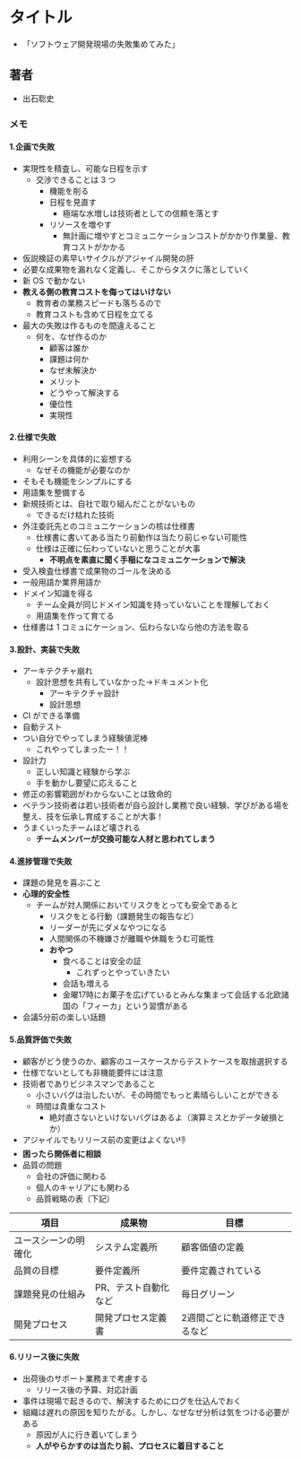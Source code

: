 # タイトル

- 「ソフトウェア開発現場の失敗集めてみた」

## 著者

- 出石聡史

### メモ

#### 1.企画で失敗

- 実現性を精査し、可能な日程を示す
  - 交渉できることは 3 つ
    - 機能を削る
    - 日程を見直す
      - 極端な水増しは技術者としての信頼を落とす
    - リソースを増やす
      - 無計画に増やすとコミュニケーションコストがかかり作業量、教育コストがかかる
- 仮説検証の素早いサイクルがアジャイル開発の肝
- 必要な成果物を漏れなく定義し、そこからタスクに落としていく
- 新 OS で動かない
- **教える側の教育コストを侮ってはいけない**
  - 教育者の業務スピードも落ちるので
  - 教育コストも含めて日程を立てる
- 最大の失敗は作るものを間違えること
  - 何を、なぜ作るのか
    - 顧客は誰か
    - 課題は何か
    - なぜ未解決か
    - メリット
    - どうやって解決する
    - 優位性
    - 実現性

#### 2.仕様で失敗

- 利用シーンを具体的に妄想する
  - なぜその機能が必要なのか
- そもそも機能をシンプルにする
- 用語集を整備する
- 新規技術とは、自社で取り組んだことがないもの
  - できるだけ枯れた技術
- 外注委託先とのコミュニケーションの核は仕様書
  - 仕様書に書いてある当たり前動作は当たり前じゃない可能性
  - 仕様は正確に伝わっていないと思うことが大事
    - **不明点を素直に聞く手稲になコミュニケーションで解決**
- 受入検査仕様書で成果物のゴールを決める
- 一般用語か業界用語か
- ドメイン知識を得る
  - チーム全員が同じドメイン知識を持っていないことを理解しておく
  - 用語集を作って育てる
- 仕様書は 1 コミュにケーション、伝わらないなら他の方法を取る

#### 3.設計、実装で失敗

- アーキテクチャ崩れ
  - 設計思想を共有していなかった->ドキュメント化
    - アーキテクチャ設計
    - 設計思想
- CI ができる準備
- 自動テスト
- つい自分でやってしまう経験値泥棒
  - これやってしまったー！！
- 設計力
  - 正しい知識と経験から学ぶ
  - 手を動かし要望に応えること
- 修正の影響範囲がわからないことは致命的
- ベテラン技術者は若い技術者が自ら設計し業務で良い経験、学びがある場を整え、技を伝承し育成することが大事！
- うまくいったチームほど壊される
  - **チームメンバーが交換可能な人材と思われてしまう**

#### 4.進捗管理で失敗

- 課題の発見を喜ぶこと
- **心理的安全性**
  - チームが対人関係においてリスクをとっても安全であると
    - リスクをとる行動（課題発生の報告など）
    - リーダーが先にダメなやつになる
    - 人間関係の不機嫌さが離職や休職をうむ可能性
    - **おやつ**
      - 食べることは安全の証
        - これずっとやっていきたい
      - 会話も増える
      - 金曜17時にお菓子を広げているとみんな集まって会話する北欧諸国の「フィーカ」という習慣がある
- 会議5分前の楽しい話題

#### 5.品質評価で失敗

- 顧客がどう使うのか、顧客のユースケースからテストケースを取捨選択する
- 仕様でないとしても非機能要件には注意
- 技術者でありビジネスマンであること
  - 小さいバグは治したいが、その時間でもっと素晴らしいことができる
  - 時間は貴重なコスト
    - 絶対直さないといけないバグはあるよ（演算ミスとかデータ破損とか）
- アジャイルでもリリース前の変更はよくない👎
- **困ったら関係者に相談**
- 品質の問題
  - 会社の評価に関わる
  - 個人のキャリアにも関わる
  - 品質戦略の表（下記）

| 項目 | 成果物 | 目標 |
| ---- | ---- | ---- |
| ユースシーンの明確化 | システム定義所 | 顧客価値の定義 |
| 品質の目標 | 要件定義所 | 要件定義されている |
| 課題発見の仕組み | PR、テスト自動化など | 毎日グリーン |
| 開発プロセス | 開発プロセス定義書 | 2週間ごとに軌道修正できるなど |

#### 6.リリース後に失敗

- 出荷後のサポート業務まで考慮する
  - リリース後の予算、対応計画
- 事件は現場で起きるので、解決するためにログを仕込んでおく
- 組織は遅れの原因を知りたがる。しかし、なぜなぜ分析は気をつける必要がある
  - 原因が人に行き着いてしまう
  - **人がやらかすのは当たり前、プロセスに着目すること**
